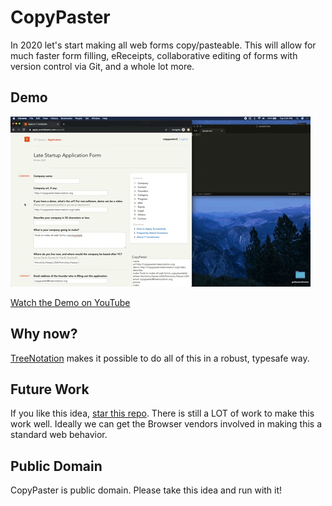 # CopyPaster

In 2020 let's start making all web forms copy/pasteable. This will allow for much faster form filling, eReceipts, collaborative editing of forms with version control via Git, and a whole lot more.

## Demo

![Demo](demo.gif)

[Watch the Demo on YouTube](https://www.youtube.com/watch?v=rDJmzaSTe_c)

## Why now?

[TreeNotation](https://treenotation.org/) makes it possible to do all of this in a robust, typesafe way.

## Future Work

If you like this idea, [star this repo](https://github.com/treenotation/copypaster). There is still a LOT of work to make this work well. Ideally we can get the Browser vendors involved in making this a standard web behavior.

## Public Domain

CopyPaster is public domain. Please take this idea and run with it!

